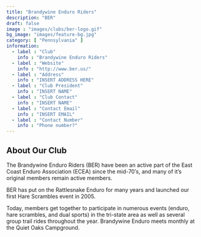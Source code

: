 ```yaml
---
title: "Brandywine Enduro Riders"
description: "BER"
draft: false
image : "images/clubs/ber-logo.gif"
bg_image: "images/feature-bg.jpg"
category: [ "Pennsylvania" ]
information:
  - label : "Club"
    info : "Brandywine Enduro Riders"
  - label : "Website"
    info : "http://www.ber.us/"
  - label : "Address"
    info : "INSERT ADDRESS HERE"
  - label : "Club President"
    info : "INSERT NAME"
  - label : "Club Contact"
    info : "INSERT NAME"
  - label : "Contact Email"
    info : "INSERT EMAIL"
  - label : "Contact Number"
    info : "Phone number?"
---
```


## About Our Club

The Brandywine Enduro Riders (BER) have been an active part of the East Coast Enduro Association (ECEA) since the mid-70′s, and many of it’s original members remain active members. 

BER has put on the Rattlesnake Enduro for many years and launched our first Hare Scrambles event in 2005. 

Today, members get together to participate in numerous events (enduro, hare scrambles, and dual sports) in the tri-state area as well as several group trail rides throughout the year. Brandywine Enduro meets monthly at the Quiet Oaks Campground.
